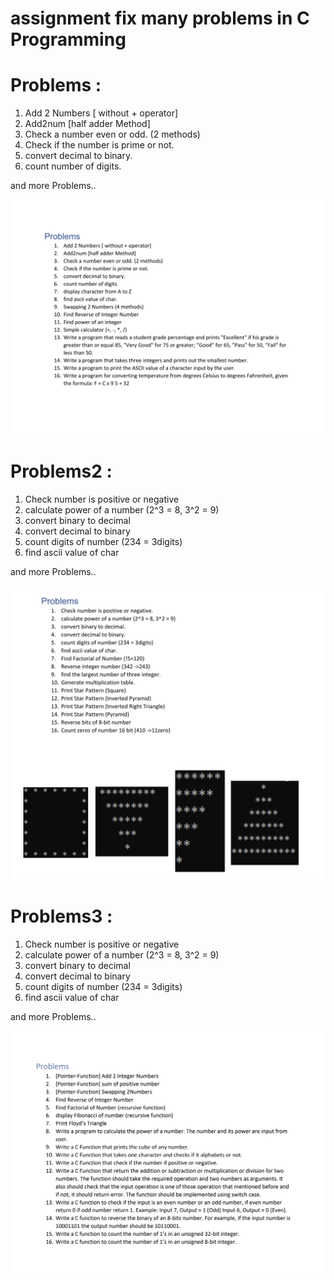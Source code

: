 # assignment fix many problems in C Programming
# Problems :

  1. Add 2 Numbers [ without + operator]
  2. Add2num [half adder Method] 
  3. Check a number even or odd. (2 methods)
  4. Check if the number is prime or not.
  5. convert decimal to binary.
  6. count number of digits.
  
  and more Problems..
  
![assignment](https://github.com/ahmed-eldesoky284/assignment/blob/main/Problems/Problems.png)

  



# Problems2 :

  1. Check number is positive or negative
  2. calculate power of a number (2^3 = 8, 3^2 = 9)
  3. convert binary to decimal
  4. convert decimal to binary
  5. count digits of number (234 = 3digits)
  6. find ascii value of char
  
  and more Problems..
  
![assignment](https://github.com/ahmed-eldesoky284/assignment/blob/main/Problems2‏/Problems2.png)

# Problems3 :

  1. Check number is positive or negative
  2. calculate power of a number (2^3 = 8, 3^2 = 9)
  3. convert binary to decimal
  4. convert decimal to binary
  5. count digits of number (234 = 3digits)
  6. find ascii value of char
  
  and more Problems..
  
![assignment](https://github.com/ahmed-eldesoky284/assignment/blob/main/Problems3/Problems3.png)


  
